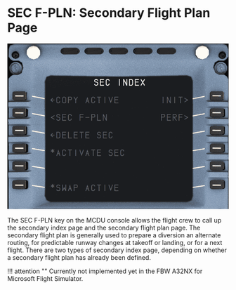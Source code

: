# SEC F-PLN: Secondary Flight Plan Page

![SEC F-PLN](../../assets/a32nx-briefing/mcdu/mcdu-sec-f-pln-page.png)

The SEC F-PLN key on the MCDU console allows the flight crew to call up the secondary index page
and the secondary flight plan page. The secondary flight plan is generally used to prepare a diversion
an alternate routing, for predictable runway changes at takeoff or landing, or for a next flight.
There are two types of secondary index page, depending on whether a secondary flight plan has
already been defined.

!!! attention ""
    Currently not implemented yet in the FBW A32NX for Microsoft Flight Simulator.

